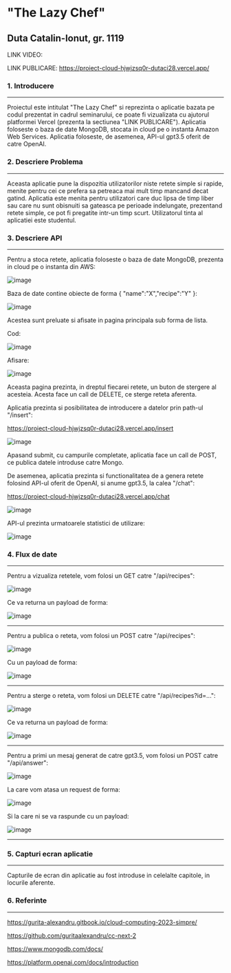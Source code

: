 # "The Lazy Chef"

## Duta Catalin-Ionut, gr. 1119

LINK VIDEO: 

LINK PUBLICARE: https://proiect-cloud-hjwjzsq0r-dutaci28.vercel.app/

### 1. Introducere

-----

Proiectul este intitulat "The Lazy Chef" si reprezinta o aplicatie bazata pe codul prezentat in cadrul seminarului, ce poate fi vizualizata cu ajutorul platformei Vercel (prezenta la sectiunea "LINK PUBLICARE"). Aplicatia foloseste o baza de date MongoDB, stocata in cloud pe o instanta Amazon Web Services. Aplicatia foloseste, de asemenea, API-ul gpt3.5 oferit de catre OpenAI.

### 2. Descriere Problema

-----

Aceasta aplicatie pune la dispozitia utilizatorilor niste retete simple si rapide, menite pentru cei ce prefera sa petreaca mai mult timp mancand decat gatind. Aplicatia este menita pentru utilizatori care duc lipsa de timp liber sau care nu sunt obisnuiti sa gateasca pe perioade indelungate, prezentand retete simple, ce pot fi pregatite intr-un timp scurt. Utilizatorul tinta al aplicatiei este studentul.

### 3. Descriere API

-----

Pentru a stoca retete, aplicatia foloseste o baza de date MongoDB, prezenta in cloud pe o instanta din AWS:

![image](https://github.com/dutaci28/ProiectCloud/assets/69631672/fd3a4131-2d70-40c1-a647-3bbc96f3040e)

Baza de date contine obiecte de forma { "name":"X","recipe":"Y" }:

![image](https://github.com/dutaci28/ProiectCloud/assets/69631672/5fb837ee-0793-429b-8dec-9057f5dc5acf)

Acestea sunt preluate si afisate in pagina principala sub forma de lista.

Cod:

![image](https://github.com/dutaci28/ProiectCloud/assets/69631672/e1d7f474-2be9-47d6-87c9-2c7ae221be82)

Afisare:

![image](https://github.com/dutaci28/ProiectCloud/assets/69631672/18d4d8ed-de5e-4edd-b50f-c4eb2ce6d807)

Aceasta pagina prezinta, in dreptul fiecarei retete, un buton de stergere al acesteia. Acesta face un call de DELETE, ce sterge reteta aferenta. 

Aplicatia prezinta si posibilitatea de introducere a datelor prin path-ul "/insert":

https://proiect-cloud-hjwjzsq0r-dutaci28.vercel.app/insert

![image](https://github.com/dutaci28/ProiectCloud/assets/69631672/a71457c3-b12f-414b-a179-bd67f102d02b)

Apasand submit, cu campurile completate, aplicatia face un call de POST, ce publica datele introduse catre Mongo.

De asemenea, aplicatia prezinta si functionalitatea de a genera retete folosind API-ul oferit de OpenAI, si anume gpt3.5, la calea "/chat":

https://proiect-cloud-hjwjzsq0r-dutaci28.vercel.app/chat

![image](https://github.com/dutaci28/ProiectCloud/assets/69631672/50914108-dfb3-4bd7-ac5a-6fe4ed4ac9e9)

API-ul prezinta urmatoarele statistici de utilizare:

![image](https://github.com/dutaci28/ProiectCloud/assets/69631672/aee09c7c-0ce5-4404-9611-91bb201b3d53)

### 4. Flux de date

-----

Pentru a vizualiza retetele, vom folosi un GET catre "/api/recipes":

![image](https://github.com/dutaci28/ProiectCloud/assets/69631672/4b4276ba-81a9-44c0-979e-860e7e6ce803)

Ce va returna un payload de forma:

![image](https://github.com/dutaci28/ProiectCloud/assets/69631672/64bd6874-2bb2-4ad1-b248-ae06451e05a6)

-----

Pentru a publica o reteta, vom folosi un POST catre "/api/recipes":

![image](https://github.com/dutaci28/ProiectCloud/assets/69631672/66345ef9-2643-415e-85db-dcce3381f247)

Cu un payload de forma: 

![image](https://github.com/dutaci28/ProiectCloud/assets/69631672/3423b282-29f8-4d07-a5d5-a5b828a5e8e7)

-----

Pentru a sterge o reteta, vom folosi un DELETE catre "/api/recipes?id=...":

![image](https://github.com/dutaci28/ProiectCloud/assets/69631672/c1dbb635-04ea-4966-9c64-9a8dde8ba9d0)

Ce va returna un payload de forma:

![image](https://github.com/dutaci28/ProiectCloud/assets/69631672/bae14bfe-6a42-4276-a47c-25b5ac3be91e)

-----

Pentru a primi un mesaj generat de catre gpt3.5, vom folosi un POST catre "/api/answer":

![image](https://github.com/dutaci28/ProiectCloud/assets/69631672/4a27fad0-7fe0-4239-8bc2-7b3e22206938)

La care vom atasa un request de forma:

![image](https://github.com/dutaci28/ProiectCloud/assets/69631672/9642c33d-28aa-4679-930a-d89590769655)

Si la care ni se va raspunde cu un payload:

![image](https://github.com/dutaci28/ProiectCloud/assets/69631672/8abf496a-7415-4fa1-a734-854698e3b3df)

-----

### 5. Capturi ecran aplicatie

-----

Capturile de ecran din aplicatie au fost introduse in celelalte capitole, in locurile aferente.

### 6. Referinte

-----

https://gurita-alexandru.gitbook.io/cloud-computing-2023-simpre/

https://github.com/guritaalexandru/cc-next-2

https://www.mongodb.com/docs/

https://platform.openai.com/docs/introduction

